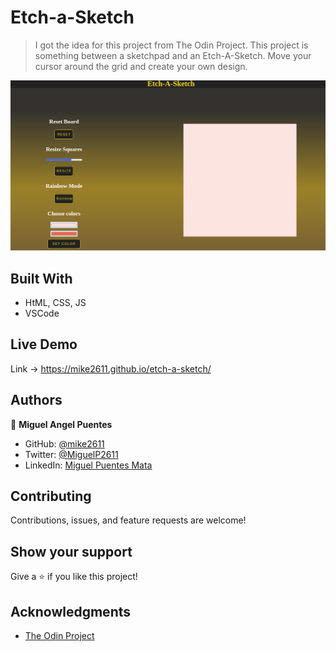# Etch-a-Sketch

>  I got the idea for this project from The Odin Project. This project is something between a sketchpad and an Etch-A-Sketch. Move your cursor around the grid and create your own design.

![screenshot](images/screenShotEtch.png)

 
## Built With

- HtML, CSS, JS
- VSCode

## Live Demo
Link -> https://mike2611.github.io/etch-a-sketch/

## Authors

👤 **Miguel Angel Puentes**
- GitHub: [@mike2611](https://github.com/mike2611)
- Twitter: [@MiguelP2611](https://twitter.com/MiguelP2611)
- LinkedIn: [Miguel Puentes Mata](https://linkedin.com/in/miguel-puentes-mata-90a562139/)

## Contributing

Contributions, issues, and feature requests are welcome!

## Show your support

Give a ⭐️ if you like this project!

## Acknowledgments

- [The Odin Project](https://www.theodinproject.com/)
